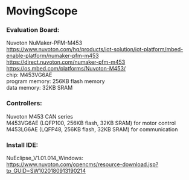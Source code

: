 # MovingScope

### Evaluation Board:
Nuvoton NuMaker-PFM-M453<br>
https://www.nuvoton.com/hq/products/iot-solution/iot-platform/mbed-enable-platform/numaker-pfm-m453<br>
https://direct.nuvoton.com/numaker-pfm-m453<br>
https://os.mbed.com/platforms/Nuvoton-M453/<br>
chip: M453VG6AE<br>
program memory: 256KB flash memory<br>
data memory: 32KB SRAM<br>

### Controllers:
Nuvoton M453 CAN series<br>
M453VG6AE (LQFP100, 256KB flash, 32KB SRAM) for motor control<br>
M453LG6AE (LQFP48, 256KB flash, 32KB SRAM) for communication<br>

### Install IDE:
NuEclipse_V1.01.014_Windows: <br>
https://www.nuvoton.com/opencms/resource-download.jsp?tp_GUID=SW1020180913190214
